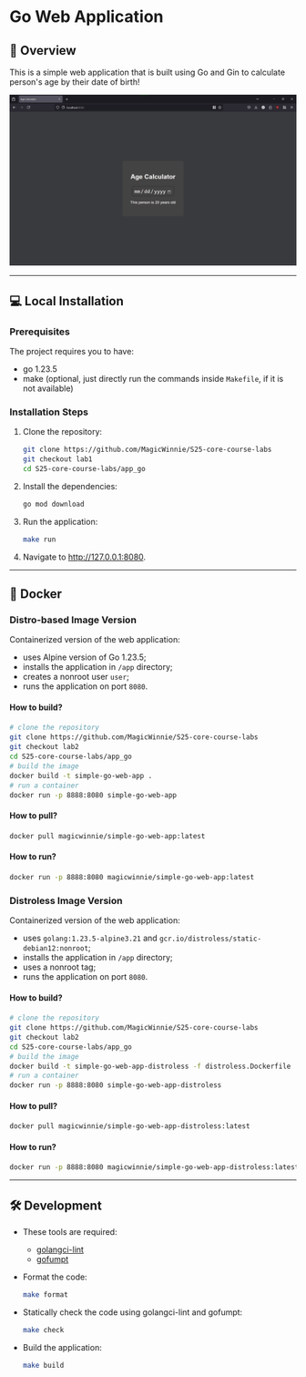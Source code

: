 # Go Web Application

## 📘 Overview

This is a simple web application that is built using Go and Gin to calculate person's age by their date of birth!

![Main page of the application](media/overview.png)

---

## 💻 Local Installation

### Prerequisites

The project requires you to have:

- go 1.23.5
- make (optional, just directly run the commands inside `Makefile`, if it is not available)

### Installation Steps

1. Clone the repository:

   ```bash
   git clone https://github.com/MagicWinnie/S25-core-course-labs
   git checkout lab1
   cd S25-core-course-labs/app_go
   ```

2. Install the dependencies:

   ```bash
   go mod download
   ```

3. Run the application:

   ```bash
   make run
   ```

4. Navigate to <http://127.0.0.1:8080>.

---

## 🐳 Docker

### Distro-based Image Version

Containerized version of the web application:

- uses Alpine version of Go 1.23.5;
- installs the application in `/app` directory;
- creates a nonroot user `user`;
- runs the application on port `8080`.

#### How to build?

   ```bash
   # clone the repository
   git clone https://github.com/MagicWinnie/S25-core-course-labs
   git checkout lab2
   cd S25-core-course-labs/app_go
   # build the image
   docker build -t simple-go-web-app .
   # run a container
   docker run -p 8888:8080 simple-go-web-app
   ```

#### How to pull?

   ```bash
   docker pull magicwinnie/simple-go-web-app:latest
   ```

#### How to run?

   ```bash
   docker run -p 8888:8080 magicwinnie/simple-go-web-app:latest
   ```

### Distroless Image Version

Containerized version of the web application:

- uses `golang:1.23.5-alpine3.21` and `gcr.io/distroless/static-debian12:nonroot`;
- installs the application in `/app` directory;
- uses a nonroot tag;
- runs the application on port `8080`.

#### How to build?

   ```bash
   # clone the repository
   git clone https://github.com/MagicWinnie/S25-core-course-labs
   git checkout lab2
   cd S25-core-course-labs/app_go
   # build the image
   docker build -t simple-go-web-app-distroless -f distroless.Dockerfile .
   # run a container
   docker run -p 8888:8080 simple-go-web-app-distroless
   ```

#### How to pull?

   ```bash
   docker pull magicwinnie/simple-go-web-app-distroless:latest
   ```

#### How to run?

   ```bash
   docker run -p 8888:8080 magicwinnie/simple-go-web-app-distroless:latest
   ```

---

## 🛠️ Development

- These tools are required:

  - [golangci-lint](https://golangci-lint.run/welcome/install/)
  - [gofumpt](https://github.com/mvdan/gofumpt)

- Format the code:

   ```bash
   make format
   ```

- Statically check the code using golangci-lint and gofumpt:

   ```bash
   make check
   ```

- Build the application:

    ```bash
    make build
    ```
